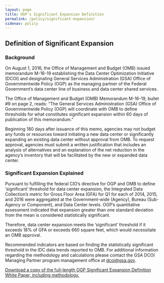```yaml
---
layout: page
title: OGP's Significant Expansion Definition
permalink: /policy/significant-expansion/
sidenav: policy
---
```


## Definition of Significant Expansion

### Background

On August 1, 2016, the Office of Management and Budget (OMB) issued memorandum M-16-19 establishing the Data Center Optimization Initiative (DCOI) and designating General Services Administration (GSA) Office of Governmentwide Policy (OGP) as the managing partner of the Federal Government’s data center line of business and data center shared services.

The Office of Management and Budget (OMB) Memorandum M-16-19, bullet #9 on page 2, reads: “The General Services Administration (GSA) Office of Governmentwide Policy (OGP) will coordinate with OMB to define thresholds for what constitutes significant expansion within 60 days of publication of this memorandum.”

Beginning 180 days after issuance of this memo, agencies may not budget any funds or resources toward initiating a new data center or significantly expanding an existing data center without approval from OMB. To request approval, agencies must submit a written justification that includes an analysis of alternatives and an explanation of the net reduction in the agency’s inventory that will be facilitated by the new or expanded data center.

### Significant Expansion Explained

Pursuant to fulfilling the federal CIO’s directive for OGP and OMB to define ‘significant’ threshold for data center expansion, the Integrated Data Collection’s metric for Gross Floor Area (GFA) for Q1 for each of 2014, 2015, and 2016 were aggregated at the Government-wide (Agency), Bureau (Sub-Agency or Component), and Data Center levels. OGP’s quantitative assessment indicated that expansion greater than one standard deviation from the mean is considered statistically significant.

Therefore, data center expansion meets the ‘significant’ threshold if it exceeds 18% of GFA or exceeds 660 square feet, which would necessitate an OMB approval.

Recommended indicators are based on finding the statistically significant threshold in the IDC data trends reported to OMB. For additional information regarding the methodology and calculations please contact the GSA DCOI Managing Partner program management office at [dcoi@gsa.gov](mailto:dcoi@gsa.gov).

[Download a copy of the full-length OGP Significant Expansion Definition White Paper, including methodology.](/assets/pdf/Significant%20Expansion%20Definition%20White%20Paper_v2%203.pdf)